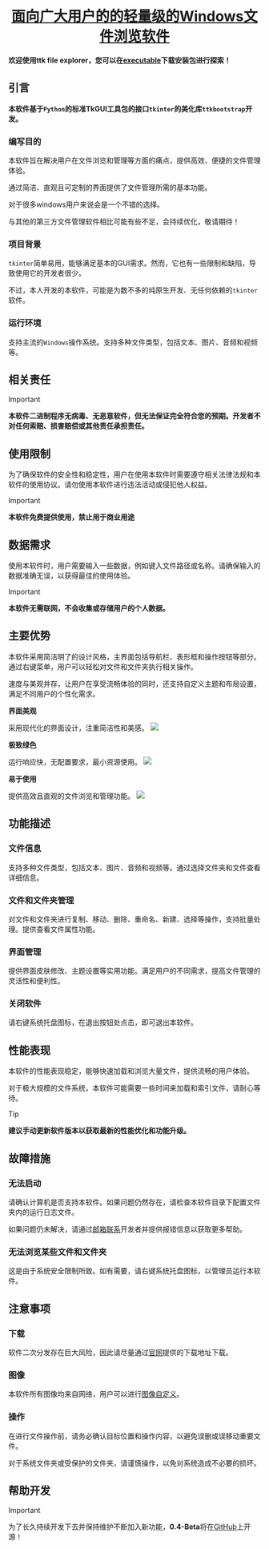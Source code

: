 <h1 align="center"><img src="./images/icon.png" alt=""/><a href="https://pyheight.github.io/ttk-file-explorer/">面向广大用户的的轻量级的Windows文件浏览软件</a></h1>

**欢迎使用ttk file explorer，您可以在[executable](https://github.com/pyheight/ttk-file-explorer/tree/7634557d3086b73bc22c9a0542c63dc49e0c0426/executable)下载安装包进行探索！**

## 引言

**本软件基于`Python`的标准TkGUI工具包的接口`tkinter`的美化库`ttkbootstrap`开发。**

### 编写目的

本软件旨在解决用户在文件浏览和管理等方面的痛点，提供高效、便捷的文件管理体验。

通过简洁、直观且可定制的界面提供了文件管理所需的基本功能。

对于很多windows用户来说会是一个不错的选择。

与其他的第三方文件管理软件相比可能有些不足，会持续优化，敬请期待！

### 项目背景

`tkinter`简单易用，能够满足基本的GUI需求。然而，它也有一些限制和缺陷，导致使用它的开发者很少。

不过，本人开发的本软件，可能是为数不多的纯原生开发、无任何依赖的`tkinter`软件。

### 运行环境

支持主流的`Windows`操作系统。支持多种文件类型，包括文本、图片、音频和视频等。

## 相关责任

> [!IMPORTANT]
>**本软件二进制程序无病毒、无恶意软件，但无法保证完全符合您的预期。开发者不对任何索赔、损害赔偿或其他责任承担责任。**

## 使用限制

为了确保软件的安全性和稳定性，用户在使用本软件时需要遵守相关法律法规和本软件的使用协议。请勿使用本软件进行违法活动或侵犯他人权益。

> [!IMPORTANT]
>**本软件免费提供使用，禁止用于商业用途**

## 数据需求

使用本软件时，用户需要输入一些数据，例如键入文件路径或名称。请确保输入的数据准确无误，以获得最佳的使用体验。

> [!IMPORTANT]
>**本软件无需联网，不会收集或存储用户的个人数据。**

## 主要优势

本软件采用简洁明了的设计风格，主界面包括导航栏、表形框和操作按钮等部分。通过右键菜单，用户可以轻松对文件和文件夹执行相关操作。

速度与美观并存，让用户在享受流畅体验的同时，还支持自定义主题和布局设置，满足不同用户的个性化需求。

**界面美观**

采用现代化的界面设计，注重简洁性和美感。
![](./images/0.3-BETA/main.png)

**极致绿色**

运行响应快，无配置要求，最小资源使用。
![](./images//0.3-BETA/del.png)

**易于使用**

提供高效且直观的文件浏览和管理功能。
![](./images/0.3-BETA/menu_in.png)

## 功能描述

### 文件信息

支持多种文件类型，包括文本、图片、音频和视频等。通过选择文件夹和文件查看详细信息。

### 文件和文件夹管理

对文件和文件夹进行复制、移动、删除、重命名、新建、选择等操作，支持批量处理。提供查看文件属性功能。

### 界面管理

提供界面皮肤修改、主题设置等实用功能。满足用户的不同需求，提高文件管理的灵活性和便利性。

### 关闭软件

请右键系统托盘图标，在退出按钮处点击，即可退出本软件。

## 性能表现

本软件的性能表现稳定，能够快速加载和浏览大量文件，提供流畅的用户体验。

对于极大规模的文件系统，本软件可能需要一些时间来加载和索引文件，请耐心等待。

> [!TIP]
>**建议手动更新软件版本以获取最新的性能优化和功能升级。**

## 故障措施

### 无法启动

请确认计算机是否支持本软件。如果问题仍然存在，请检查本软件目录下配置文件夹内的运行日志文件。

如果问题仍未解决，请通过[邮箱联系](mailto:276581780@qq.com)开发者并提供报错信息以获取更多帮助。

### 无法浏览某些文件和文件夹

这是由于系统安全限制所致。如有需要，请右键系统托盘图标，以管理员运行本软件。

## 注意事项

### 下载

软件二次分发存在巨大风险，因此请尽量通过[官网](https://pyheight.github.io/ttk-file-explorer/)提供的下载地址下载。

### 图像

本软件所有图像均来自网络，用户可以进行[图像自定义](https://www.iconfont.cn/)。

### 操作

在进行文件操作前，请务必确认目标位置和操作内容，以避免误删或误移动重要文件。

对于系统文件夹或受保护的文件夹，请谨慎操作，以免对系统造成不必要的损坏。

## 帮助开发
> [!IMPORTANT]
> 为了长久持续开发下去并保持维护不断加入新功能，**0.4-Beta**将在[GitHub](https://github.com/pyheight/ttk-file-explorer/)上开源！
